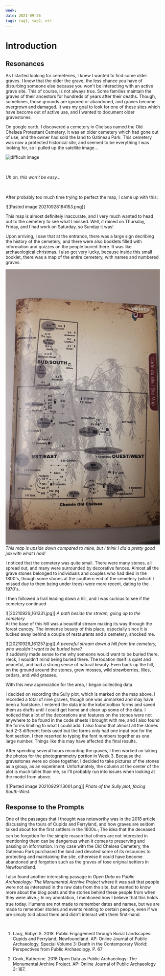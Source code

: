 ```yaml
---
week:
date: 2021-09-26
tags: tag1, tag2, etc
---
```


# Introduction 

## Resonances

As I started looking for cemeteries, I knew I wanted to find some older graves. I know that the older the grave, the less chance you have of disturbing someone else because you won't be interacting with an active grave site. This of course, is not always true. Some families maintain the graves of their ancestors for hundreds of years after their deaths. Though, sometimes, those grounds are ignored or abandoned, and graves become overgrown and damaged. It was my goal to look for one of these sites which have become out of active use, and I wanted to document older gravestones.

On google earth, I discovered a cemetery in Chelsea named the Old Chelsea Protestant Cemetery. It was an older cemetery which had gone out of use, and the owner had sold the land to Gatineau Park. This cemetery was now a protected historical site, and seemed to be everything I was looking for, so I pulled up the satellite image...

![difficult image](images/Pasted_image_20210928183952.png)

<br><br>
 *Uh oh, this won't be easy...*
 
 <br><br>
 After probably too much time trying to perfect the map, I came up with this:
 <br>
 
 ![[Pasted image 20210928184153.png]]
 
 This map is almost definitely inaccurate, and I very much wanted to head out to the cemetery to see what I missed. Well, it rained on Thursday, Friday, and I had work on Saturday, so Sunday it was! 
 
 Upon arriving, I saw that at the entrance, there was a large sign decribing the history of the cemetery, and there were also booklets filled with information and quizzes on the people buried there. It was like archaeological christmas. I also got very lucky, because inside this small booklet, there was a map of the entire cemetery, with names and numbered graves. 
 
![Difficult image 2](20210928_185615.jpg)
*This map is upside down compared to mine, but I think I did a pretty good job with what I had!*
 
 
 I noticed that the cemetery was quite small. There were many stones, all spread out, and many were surrounded by decorative fences. Almost all the grave stones belonged to individuals and couples who had died in the 1800's, though some stones at the southern end of the cemetery (which I missed due to them being under trees) were more recent, dating to the 1970's. 
 
 I then followed a trail leading down a hill, and I was curious to see if the cemetery continued 
 
 ![[20210926_161331.jpg]]
*A path beside the stream, going up to the cemetery*
 <br>
 At the base of this hill was a beautiful stream making its way through the forest canopy. The immense beauty of this place, especially since it is tucked away behind a couple of restaurants and a cemetery, shocked me. 
 
 ![[20210926_161257.jpg]]
*A peaceful stream down a hill from the cemetery, who wouldn't want to be buried here?*
<br>
 It suddenly made sense to me why someone would want to be buried there. Heck, I wouldn't mind being buried there. The location itself is quiet and peaceful, and had a strong sense of natural beauty. Even back up the hill, on the ground around the stones, grew mosses, wild strawberries, lilies, cedars, and wild grasses. 
 
 With this new appreciation for the area, I began collecting data.
 
 I decided on recording the Sully plot, which is marked on the map above. I recorded a total of nine graves, though one was unmarked and may have been a footstone. I entered the data into the kobotoolbox forms and saved them as drafts until I could get home and clean up some of the data. I noticed that a lot of the decorations and features on the stones were not anywhere to be found in the code sheets I brought with me, and I also found the forms limiting to what I could add. I also found that almost all the stones had 2-3 different fonts used but the forms only had one input box for the font section, I then resorted to typing the font numbers together as one large number. Things like this may have affected the final results.
 
 After spending several hours recording the graves, I then worked on taking the photos for the photogrammetry portion in Week 3. Because the gravestones were so close together, I decided to take pictures of the stones as a group, as an experiment. Unfortunately, the column at the center of the plot is much taller than me, so I'll probably run into issues when looking at the model from above. 
 
 ![[Pasted image 20210929113001.png]]
 *Photo of the Sully plot, facing South-West.*


	

## Response to the Prompts

One of the passages that I thought was noteworthy was in the 2018 article discussing the tours of Cupids and Ferryland, and how graves are seldom talked about for the first settlers in the 1600s.<sub>1</sub> The idea that the deceased can be forgotten for the simple reason that others are not interested in mentioning them can be dangerous when it comes to preserving and passing on information. In my case with the Old Chelsea Cemetery, the Gatineau Park purchased the land and devoted some of its resources to protecting and maintaining the site, otherwise it could have become abandoned and forgotten such as the graves of tose original settlers in Newfoundland. 

I also found another interesting passage in *Open Data as Public Archaeology: The Monumental Archive Project* where it was sait that people were not as interested in the raw data from the site, but wanted to know more about the blog posts and the stories behind these people from when they were alive.<sub>2</sub> In my annotation, I mentioned how I believe that this holds true today. Humans are not made to remember dates and names, but we are made to remember stories and events relating to certain people, even if we are simply told about them and didn't interact with them first-hand. 

<br>

1. Lacy, Robyn S. 2018. Public Engagement through Burial Landscapes: Cupids and Ferryland, Newfoundland. AP: Online Journal of Public Archaeology, Special Volume 3: Death in the Contemporary World: Perspectives from Public Archaeology. P. 67

2. Cook, Katherine. 2018 Open Data as Public Archaeology: The Monumental Archive Project. AP: Online Journal of Public Archaeology 3: 187.
